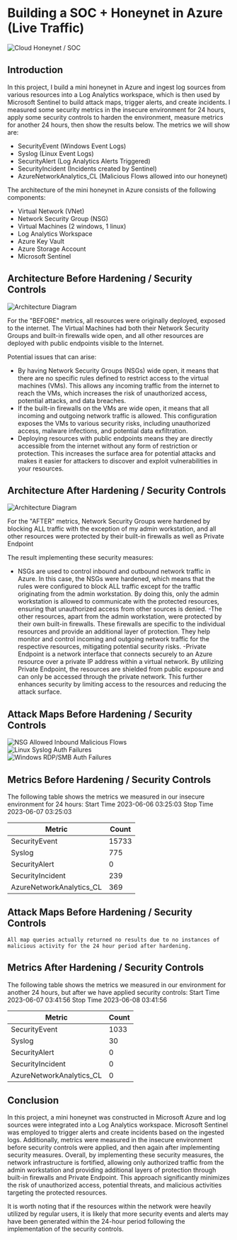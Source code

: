 # Building a SOC + Honeynet in Azure (Live Traffic)
![Cloud Honeynet / SOC](https://i.imgur.com/5CUiOJm.png)

## Introduction

In this project, I build a mini honeynet in Azure and ingest log sources from various resources into a Log Analytics workspace, which is then used by Microsoft Sentinel to build attack maps, trigger alerts, and create incidents. I measured some security metrics in the insecure environment for 24 hours, apply some security controls to harden the environment, measure metrics for another 24 hours, then show the results below. The metrics we will show are:

- SecurityEvent (Windows Event Logs)
- Syslog (Linux Event Logs)
- SecurityAlert (Log Analytics Alerts Triggered)
- SecurityIncident (Incidents created by Sentinel)
- AzureNetworkAnalytics_CL (Malicious Flows allowed into our honeynet)

The architecture of the mini honeynet in Azure consists of the following components:

- Virtual Network (VNet)
- Network Security Group (NSG)
- Virtual Machines (2 windows, 1 linux)
- Log Analytics Workspace
- Azure Key Vault
- Azure Storage Account
- Microsoft Sentinel
  
## Architecture Before Hardening / Security Controls
![Architecture Diagram](https://i.imgur.com/bhfsT7b.png)

For the "BEFORE" metrics, all resources were originally deployed, exposed to the internet. The Virtual Machines had both their Network Security Groups and built-in firewalls wide open, and all other resources are deployed with public endpoints visible to the Internet.

Potential issues that can arise:
- By having Network Security Groups (NSGs) wide open, it means that there are no specific rules defined to restrict access to the virtual machines (VMs). This allows any incoming traffic from the internet to reach the VMs, which increases the risk of unauthorized access, potential attacks, and data breaches.
- If the built-in firewalls on the VMs are wide open, it means that all incoming and outgoing network traffic is allowed. This configuration exposes the VMs to various security risks, including unauthorized access, malware infections, and potential data exfiltration.
- Deploying resources with public endpoints means they are directly accessible from the internet without any form of restriction or protection. This increases the surface area for potential attacks and makes it easier for attackers to discover and exploit vulnerabilities in your resources.


## Architecture After Hardening / Security Controls
![Architecture Diagram](https://i.imgur.com/PZU95F3.png)

For the "AFTER" metrics, Network Security Groups were hardened by blocking ALL traffic with the exception of my admin workstation, and all other resources were protected by their built-in firewalls as well as Private Endpoint

The result implementing these security measures:
- NSGs are used to control inbound and outbound network traffic in Azure. In this case, the NSGs were hardened, which means that the rules were configured to block ALL traffic except for the traffic originating from the admin workstation. By doing this, only the admin workstation is allowed to communicate with the protected resources, ensuring that unauthorized access from other sources is denied.
-The other resources, apart from the admin workstation, were protected by their own built-in firewalls. These firewalls are specific to the individual resources and provide an additional layer of protection. They help monitor and control incoming and outgoing network traffic for the respective resources, mitigating potential security risks.
-Private Endpoint is a network interface that connects securely to an Azure resource over a private IP address within a virtual network. By utilizing Private Endpoint, the resources are shielded from public exposure and can only be accessed through the private network. This further enhances security by limiting access to the resources and reducing the attack surface.


## Attack Maps Before Hardening / Security Controls
![NSG Allowed Inbound Malicious Flows](https://i.imgur.com/17KNccI.png)<br>
![Linux Syslog Auth Failures](https://i.imgur.com/7bxfyld.png)<br>
![Windows RDP/SMB Auth Failures](https://i.imgur.com/w6AReoV.png)<br>

## Metrics Before Hardening / Security Controls

The following table shows the metrics we measured in our insecure environment for 24 hours:
Start Time 2023-06-06 03:25:03
Stop Time 2023-06-07 03:25:03

| Metric                   | Count
| ------------------------ | -----
| SecurityEvent            | 15733
| Syslog                   | 775
| SecurityAlert            | 0
| SecurityIncident         | 239
| AzureNetworkAnalytics_CL | 369

## Attack Maps Before Hardening / Security Controls

```All map queries actually returned no results due to no instances of malicious activity for the 24 hour period after hardening.```

## Metrics After Hardening / Security Controls

The following table shows the metrics we measured in our environment for another 24 hours, but after we have applied security controls:
Start Time 2023-06-07 03:41:56
Stop Time	2023-06-08 03:41:56

| Metric                   | Count
| ------------------------ | -----
| SecurityEvent            | 1033
| Syslog                   | 30
| SecurityAlert            | 0
| SecurityIncident         | 0
| AzureNetworkAnalytics_CL | 0

## Conclusion

In this project, a mini honeynet was constructed in Microsoft Azure and log sources were integrated into a Log Analytics workspace. Microsoft Sentinel was employed to trigger alerts and create incidents based on the ingested logs. Additionally, metrics were measured in the insecure environment before security controls were applied, and then again after implementing security measures. Overall, by implementing these security measures, the network infrastructure is fortified, allowing only authorized traffic from the admin workstation and providing additional layers of protection through built-in firewalls and Private Endpoint. This approach significantly minimizes the risk of unauthorized access, potential threats, and malicious activities targeting the protected resources.

It is worth noting that if the resources within the network were heavily utilized by regular users, it is likely that more security events and alerts may have been generated within the 24-hour period following the implementation of the security controls.
